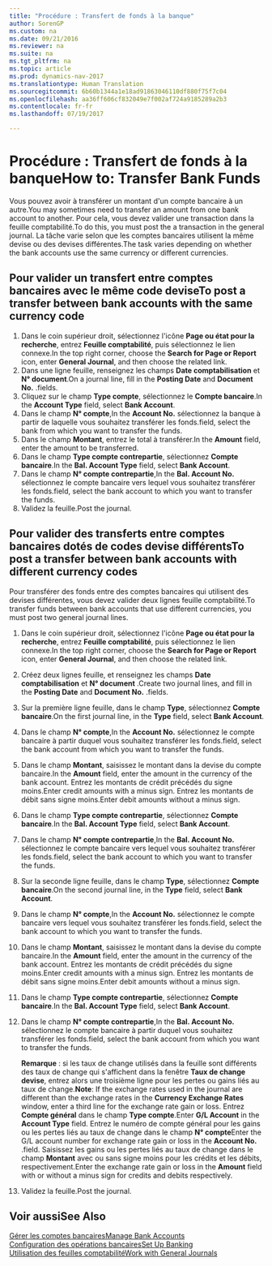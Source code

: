 ```yaml
---
title: "Procédure : Transfert de fonds à la banque"
author: SorenGP
ms.custom: na
ms.date: 09/21/2016
ms.reviewer: na
ms.suite: na
ms.tgt_pltfrm: na
ms.topic: article
ms.prod: dynamics-nav-2017
ms.translationtype: Human Translation
ms.sourcegitcommit: 6b60b1344a1e18ad91863046110df880f75f7c04
ms.openlocfilehash: aa36ff606cf832049e7f002af724a9185289a2b3
ms.contentlocale: fr-fr
ms.lasthandoff: 07/19/2017

---
```


# <a name="how-to-transfer-bank-funds"></a><span data-ttu-id="57dd1-102">Procédure : Transfert de fonds à la banque</span><span class="sxs-lookup"><span data-stu-id="57dd1-102">How to: Transfer Bank Funds</span></span>
<span data-ttu-id="57dd1-103">Vous pouvez avoir à transférer un montant d'un compte bancaire à un autre.</span><span class="sxs-lookup"><span data-stu-id="57dd1-103">You may sometimes need to transfer an amount from one bank account to another.</span></span> <span data-ttu-id="57dd1-104">Pour cela, vous devez valider une transaction dans la feuille comptabilité.</span><span class="sxs-lookup"><span data-stu-id="57dd1-104">To do this, you must post the a transaction in the general journal.</span></span> <span data-ttu-id="57dd1-105">La tâche varie selon que les comptes bancaires utilisent la même devise ou des devises différentes.</span><span class="sxs-lookup"><span data-stu-id="57dd1-105">The task varies depending on whether the bank accounts use the same currency or different currencies.</span></span>

## <a name="to-post-a-transfer-between-bank-accounts-with-the-same-currency-code"></a><span data-ttu-id="57dd1-106">Pour valider un transfert entre comptes bancaires avec le même code devise</span><span class="sxs-lookup"><span data-stu-id="57dd1-106">To post a transfer between bank accounts with the same currency code</span></span>
1. <span data-ttu-id="57dd1-107">Dans le coin supérieur droit, sélectionnez l'icône **Page ou état pour la recherche**, entrez **Feuille comptabilité**, puis sélectionnez le lien connexe.</span><span class="sxs-lookup"><span data-stu-id="57dd1-107">In the top right corner, choose the **Search for Page or Report** icon, enter **General Journal**, and then choose the related link.</span></span>
2. <span data-ttu-id="57dd1-108">Dans une ligne feuille, renseignez les champs **Date comptabilisation** et **N° document**.</span><span class="sxs-lookup"><span data-stu-id="57dd1-108">On a journal line, fill in the **Posting Date** and **Document No.**</span></span> <span data-ttu-id="57dd1-109">.</span><span class="sxs-lookup"><span data-stu-id="57dd1-109">fields.</span></span>
3. <span data-ttu-id="57dd1-110">Cliquez sur le champ **Type compte**, sélectionnez le **Compte bancaire**.</span><span class="sxs-lookup"><span data-stu-id="57dd1-110">In the **Account Type** field, select **Bank Account**.</span></span>
4. <span data-ttu-id="57dd1-111">Dans le champ **N° compte**,</span><span class="sxs-lookup"><span data-stu-id="57dd1-111">In the **Account No.**</span></span> <span data-ttu-id="57dd1-112">sélectionnez la banque à partir de laquelle vous souhaitez transférer les fonds.</span><span class="sxs-lookup"><span data-stu-id="57dd1-112">field, select the bank from which you want to transfer the funds.</span></span>
5. <span data-ttu-id="57dd1-113">Dans le champ **Montant**, entrez le total à transférer.</span><span class="sxs-lookup"><span data-stu-id="57dd1-113">In the **Amount** field, enter the amount to be transferred.</span></span>
6. <span data-ttu-id="57dd1-114">Dans le champ **Type compte contrepartie**, sélectionnez **Compte bancaire**.</span><span class="sxs-lookup"><span data-stu-id="57dd1-114">In the **Bal. Account Type** field, select **Bank Account**.</span></span>
7. <span data-ttu-id="57dd1-115">Dans le champ **N° compte contrepartie**,</span><span class="sxs-lookup"><span data-stu-id="57dd1-115">In the **Bal. Account No.**</span></span> <span data-ttu-id="57dd1-116">sélectionnez le compte bancaire vers lequel vous souhaitez transférer les fonds.</span><span class="sxs-lookup"><span data-stu-id="57dd1-116">field, select the bank account to which you want to transfer the funds.</span></span>
8. <span data-ttu-id="57dd1-117">Validez la feuille.</span><span class="sxs-lookup"><span data-stu-id="57dd1-117">Post the journal.</span></span>

## <a name="to-post-a-transfer-between-bank-accounts-with-different-currency-codes"></a><span data-ttu-id="57dd1-118">Pour valider des transferts entre comptes bancaires dotés de codes devise différents</span><span class="sxs-lookup"><span data-stu-id="57dd1-118">To post a transfer between bank accounts with different currency codes</span></span>
<span data-ttu-id="57dd1-119">Pour transférer des fonds entre des comptes bancaires qui utilisent des devises différentes, vous devez valider deux lignes feuille comptabilité.</span><span class="sxs-lookup"><span data-stu-id="57dd1-119">To transfer funds between bank accounts that use different currencies, you must post two general journal lines.</span></span>

1. <span data-ttu-id="57dd1-120">Dans le coin supérieur droit, sélectionnez l'icône **Page ou état pour la recherche**, entrez **Feuille comptabilité**, puis sélectionnez le lien connexe.</span><span class="sxs-lookup"><span data-stu-id="57dd1-120">In the top right corner, choose the **Search for Page or Report** icon, enter **General Journal**, and then choose the related link.</span></span>
2. <span data-ttu-id="57dd1-121">Créez deux lignes feuille, et renseignez les champs **Date comptabilisation** et **N° document** .</span><span class="sxs-lookup"><span data-stu-id="57dd1-121">Create two journal lines, and fill in the **Posting Date** and **Document No.**</span></span> <span data-ttu-id="57dd1-122">.</span><span class="sxs-lookup"><span data-stu-id="57dd1-122">fields.</span></span>
3. <span data-ttu-id="57dd1-123">Sur la première ligne feuille, dans le champ **Type**, sélectionnez **Compte bancaire**.</span><span class="sxs-lookup"><span data-stu-id="57dd1-123">On the first journal line, in the **Type** field, select **Bank Account**.</span></span>
4. <span data-ttu-id="57dd1-124">Dans le champ **N° compte**,</span><span class="sxs-lookup"><span data-stu-id="57dd1-124">In the **Account No.**</span></span> <span data-ttu-id="57dd1-125">sélectionnez le compte bancaire à partir duquel vous souhaitez transférer les fonds.</span><span class="sxs-lookup"><span data-stu-id="57dd1-125">field, select the bank account from which you want to transfer the funds.</span></span>
5. <span data-ttu-id="57dd1-126">Dans le champ **Montant**, saisissez le montant dans la devise du compte bancaire.</span><span class="sxs-lookup"><span data-stu-id="57dd1-126">In the **Amount** field, enter the amount in the currency of the bank account.</span></span> <span data-ttu-id="57dd1-127">Entrez les montants de crédit précédés du signe moins.</span><span class="sxs-lookup"><span data-stu-id="57dd1-127">Enter credit amounts with a minus sign.</span></span> <span data-ttu-id="57dd1-128">Entrez les montants de débit sans signe moins.</span><span class="sxs-lookup"><span data-stu-id="57dd1-128">Enter debit amounts without a minus sign.</span></span>
6. <span data-ttu-id="57dd1-129">Dans le champ **Type compte contrepartie**, sélectionnez **Compte bancaire**.</span><span class="sxs-lookup"><span data-stu-id="57dd1-129">In the **Bal. Account Type** field, select **Bank Account**.</span></span>
7. <span data-ttu-id="57dd1-130">Dans le champ **N° compte contrepartie**,</span><span class="sxs-lookup"><span data-stu-id="57dd1-130">In the **Bal. Account No.**</span></span> <span data-ttu-id="57dd1-131">sélectionnez le compte bancaire vers lequel vous souhaitez transférer les fonds.</span><span class="sxs-lookup"><span data-stu-id="57dd1-131">field, select the bank account to which you want to transfer the funds.</span></span>
8. <span data-ttu-id="57dd1-132">Sur la seconde ligne feuille, dans le champ **Type**, sélectionnez **Compte bancaire**.</span><span class="sxs-lookup"><span data-stu-id="57dd1-132">On the second journal line, in the **Type** field, select **Bank Account**.</span></span>
9. <span data-ttu-id="57dd1-133">Dans le champ **N° compte**,</span><span class="sxs-lookup"><span data-stu-id="57dd1-133">In the **Account No.**</span></span> <span data-ttu-id="57dd1-134">sélectionnez le compte bancaire vers lequel vous souhaitez transférer les fonds.</span><span class="sxs-lookup"><span data-stu-id="57dd1-134">field, select the bank account to which you want to transfer the funds.</span></span>
10. <span data-ttu-id="57dd1-135">Dans le champ **Montant**, saisissez le montant dans la devise du compte bancaire.</span><span class="sxs-lookup"><span data-stu-id="57dd1-135">In the **Amount** field, enter the amount in the currency of the bank account.</span></span> <span data-ttu-id="57dd1-136">Entrez les montants de crédit précédés du signe moins.</span><span class="sxs-lookup"><span data-stu-id="57dd1-136">Enter credit amounts with a minus sign.</span></span> <span data-ttu-id="57dd1-137">Entrez les montants de débit sans signe moins.</span><span class="sxs-lookup"><span data-stu-id="57dd1-137">Enter debit amounts without a minus sign.</span></span>
11. <span data-ttu-id="57dd1-138">Dans le champ **Type compte contrepartie**, sélectionnez **Compte bancaire**.</span><span class="sxs-lookup"><span data-stu-id="57dd1-138">In the **Bal. Account Type** field, select **Bank Account**.</span></span>  
12. <span data-ttu-id="57dd1-139">Dans le champ **N° compte contrepartie**,</span><span class="sxs-lookup"><span data-stu-id="57dd1-139">In the **Bal. Account No.**</span></span> <span data-ttu-id="57dd1-140">sélectionnez le compte bancaire à partir duquel vous souhaitez transférer les fonds.</span><span class="sxs-lookup"><span data-stu-id="57dd1-140">field, select the bank account from which you want to transfer the funds.</span></span>

    <span data-ttu-id="57dd1-141">**Remarque** : si les taux de change utilisés dans la feuille sont différents des taux de change qui s'affichent dans la fenêtre **Taux de change devise**, entrez alors une troisième ligne pour les pertes ou gains liés au taux de change.</span><span class="sxs-lookup"><span data-stu-id="57dd1-141">**Note**: If the exchange rates used in the journal are different than the exchange rates in the **Currency Exchange Rates** window, enter a third line for the exchange rate gain or loss.</span></span> <span data-ttu-id="57dd1-142">Entrez **Compte général** dans le champ **Type compte**.</span><span class="sxs-lookup"><span data-stu-id="57dd1-142">Enter **G/L Account** in the **Account Type** field.</span></span> <span data-ttu-id="57dd1-143">Entrez le numéro de compte général pour les gains ou les pertes liés au taux de change dans le champ **N° compte**</span><span class="sxs-lookup"><span data-stu-id="57dd1-143">Enter the G/L account number for exchange rate gain or loss in the **Account No.**</span></span> <span data-ttu-id="57dd1-144">.</span><span class="sxs-lookup"><span data-stu-id="57dd1-144">field.</span></span> <span data-ttu-id="57dd1-145">Saisissez les gains ou les pertes liés au taux de change dans le champ **Montant** avec ou sans signe moins pour les crédits et les débits, respectivement.</span><span class="sxs-lookup"><span data-stu-id="57dd1-145">Enter the exchange rate gain or loss in the **Amount** field with or without a minus sign for credits and debits respectively.</span></span>
13. <span data-ttu-id="57dd1-146">Validez la feuille.</span><span class="sxs-lookup"><span data-stu-id="57dd1-146">Post the journal.</span></span>

## <a name="see-also"></a><span data-ttu-id="57dd1-147">Voir aussi</span><span class="sxs-lookup"><span data-stu-id="57dd1-147">See Also</span></span>  
[<span data-ttu-id="57dd1-148">Gérer les comptes bancaires</span><span class="sxs-lookup"><span data-stu-id="57dd1-148">Manage Bank Accounts</span></span>](bank-manage-bank-accounts.md)  
[<span data-ttu-id="57dd1-149">Configuration des opérations bancaires</span><span class="sxs-lookup"><span data-stu-id="57dd1-149">Set Up Banking</span></span>](bank-setup-banking.md)  
[<span data-ttu-id="57dd1-150">Utilisation des feuilles comptabilité</span><span class="sxs-lookup"><span data-stu-id="57dd1-150">Work with General Journals</span></span>](ui-work-general-journals.md)

